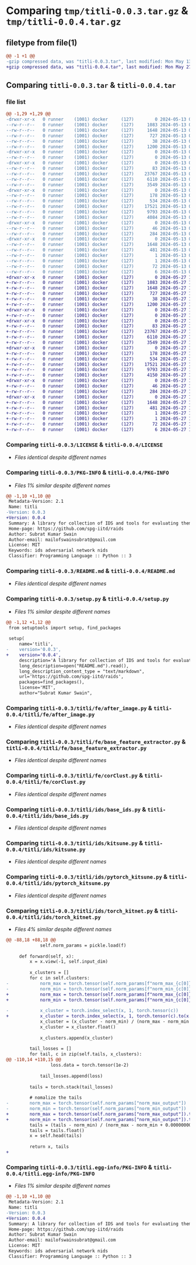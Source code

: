 # Comparing `tmp/titli-0.0.3.tar.gz` & `tmp/titli-0.0.4.tar.gz`

## filetype from file(1)

```diff
@@ -1 +1 @@
-gzip compressed data, was "titli-0.0.3.tar", last modified: Mon May 13 04:05:32 2024, max compression
+gzip compressed data, was "titli-0.0.4.tar", last modified: Mon May 27 11:10:21 2024, max compression
```

## Comparing `titli-0.0.3.tar` & `titli-0.0.4.tar`

### file list

```diff
@@ -1,29 +1,29 @@
-drwxr-xr-x   0 runner    (1001) docker     (127)        0 2024-05-13 04:05:32.617271 titli-0.0.3/
--rw-r--r--   0 runner    (1001) docker     (127)     1083 2024-05-13 04:05:26.000000 titli-0.0.3/LICENSE
--rw-r--r--   0 runner    (1001) docker     (127)     1648 2024-05-13 04:05:32.617271 titli-0.0.3/PKG-INFO
--rw-r--r--   0 runner    (1001) docker     (127)      727 2024-05-13 04:05:26.000000 titli-0.0.3/README.md
--rw-r--r--   0 runner    (1001) docker     (127)       38 2024-05-13 04:05:32.617271 titli-0.0.3/setup.cfg
--rw-r--r--   0 runner    (1001) docker     (127)     1200 2024-05-13 04:05:26.000000 titli-0.0.3/setup.py
-drwxr-xr-x   0 runner    (1001) docker     (127)        0 2024-05-13 04:05:32.613271 titli-0.0.3/titli/
--rw-r--r--   0 runner    (1001) docker     (127)        0 2024-05-13 04:05:26.000000 titli-0.0.3/titli/__init__.py
-drwxr-xr-x   0 runner    (1001) docker     (127)        0 2024-05-13 04:05:32.617271 titli-0.0.3/titli/fe/
--rw-r--r--   0 runner    (1001) docker     (127)       83 2024-05-13 04:05:26.000000 titli-0.0.3/titli/fe/__init__.py
--rw-r--r--   0 runner    (1001) docker     (127)    23767 2024-05-13 04:05:26.000000 titli-0.0.3/titli/fe/after_image.py
--rw-r--r--   0 runner    (1001) docker     (127)     6110 2024-05-13 04:05:26.000000 titli-0.0.3/titli/fe/base_feature_extractor.py
--rw-r--r--   0 runner    (1001) docker     (127)     3549 2024-05-13 04:05:26.000000 titli-0.0.3/titli/fe/corClust.py
-drwxr-xr-x   0 runner    (1001) docker     (127)        0 2024-05-13 04:05:32.617271 titli-0.0.3/titli/ids/
--rw-r--r--   0 runner    (1001) docker     (127)      178 2024-05-13 04:05:26.000000 titli-0.0.3/titli/ids/__init__.py
--rw-r--r--   0 runner    (1001) docker     (127)      534 2024-05-13 04:05:26.000000 titli-0.0.3/titli/ids/base_ids.py
--rw-r--r--   0 runner    (1001) docker     (127)    17521 2024-05-13 04:05:26.000000 titli-0.0.3/titli/ids/kitsune.py
--rw-r--r--   0 runner    (1001) docker     (127)     9793 2024-05-13 04:05:26.000000 titli-0.0.3/titli/ids/pytorch_kitsune.py
--rw-r--r--   0 runner    (1001) docker     (127)     4084 2024-05-13 04:05:26.000000 titli-0.0.3/titli/ids/torch_kitnet.py
-drwxr-xr-x   0 runner    (1001) docker     (127)        0 2024-05-13 04:05:32.617271 titli-0.0.3/titli/utils/
--rw-r--r--   0 runner    (1001) docker     (127)       46 2024-05-13 04:05:26.000000 titli-0.0.3/titli/utils/__init__.py
--rw-r--r--   0 runner    (1001) docker     (127)      284 2024-05-13 04:05:26.000000 titli-0.0.3/titli/utils/loss.py
-drwxr-xr-x   0 runner    (1001) docker     (127)        0 2024-05-13 04:05:32.617271 titli-0.0.3/titli.egg-info/
--rw-r--r--   0 runner    (1001) docker     (127)     1648 2024-05-13 04:05:32.000000 titli-0.0.3/titli.egg-info/PKG-INFO
--rw-r--r--   0 runner    (1001) docker     (127)      481 2024-05-13 04:05:32.000000 titli-0.0.3/titli.egg-info/SOURCES.txt
--rw-r--r--   0 runner    (1001) docker     (127)        1 2024-05-13 04:05:32.000000 titli-0.0.3/titli.egg-info/dependency_links.txt
--rw-r--r--   0 runner    (1001) docker     (127)        1 2024-05-13 04:05:32.000000 titli-0.0.3/titli.egg-info/not-zip-safe
--rw-r--r--   0 runner    (1001) docker     (127)       72 2024-05-13 04:05:32.000000 titli-0.0.3/titli.egg-info/requires.txt
--rw-r--r--   0 runner    (1001) docker     (127)        6 2024-05-13 04:05:32.000000 titli-0.0.3/titli.egg-info/top_level.txt
+drwxr-xr-x   0 runner    (1001) docker     (127)        0 2024-05-27 11:10:21.585720 titli-0.0.4/
+-rw-r--r--   0 runner    (1001) docker     (127)     1083 2024-05-27 11:10:15.000000 titli-0.0.4/LICENSE
+-rw-r--r--   0 runner    (1001) docker     (127)     1648 2024-05-27 11:10:21.585720 titli-0.0.4/PKG-INFO
+-rw-r--r--   0 runner    (1001) docker     (127)      727 2024-05-27 11:10:15.000000 titli-0.0.4/README.md
+-rw-r--r--   0 runner    (1001) docker     (127)       38 2024-05-27 11:10:21.585720 titli-0.0.4/setup.cfg
+-rw-r--r--   0 runner    (1001) docker     (127)     1200 2024-05-27 11:10:15.000000 titli-0.0.4/setup.py
+drwxr-xr-x   0 runner    (1001) docker     (127)        0 2024-05-27 11:10:21.581720 titli-0.0.4/titli/
+-rw-r--r--   0 runner    (1001) docker     (127)        0 2024-05-27 11:10:15.000000 titli-0.0.4/titli/__init__.py
+drwxr-xr-x   0 runner    (1001) docker     (127)        0 2024-05-27 11:10:21.585720 titli-0.0.4/titli/fe/
+-rw-r--r--   0 runner    (1001) docker     (127)       83 2024-05-27 11:10:15.000000 titli-0.0.4/titli/fe/__init__.py
+-rw-r--r--   0 runner    (1001) docker     (127)    23767 2024-05-27 11:10:15.000000 titli-0.0.4/titli/fe/after_image.py
+-rw-r--r--   0 runner    (1001) docker     (127)     6110 2024-05-27 11:10:15.000000 titli-0.0.4/titli/fe/base_feature_extractor.py
+-rw-r--r--   0 runner    (1001) docker     (127)     3549 2024-05-27 11:10:15.000000 titli-0.0.4/titli/fe/corClust.py
+drwxr-xr-x   0 runner    (1001) docker     (127)        0 2024-05-27 11:10:21.585720 titli-0.0.4/titli/ids/
+-rw-r--r--   0 runner    (1001) docker     (127)      178 2024-05-27 11:10:15.000000 titli-0.0.4/titli/ids/__init__.py
+-rw-r--r--   0 runner    (1001) docker     (127)      534 2024-05-27 11:10:15.000000 titli-0.0.4/titli/ids/base_ids.py
+-rw-r--r--   0 runner    (1001) docker     (127)    17521 2024-05-27 11:10:15.000000 titli-0.0.4/titli/ids/kitsune.py
+-rw-r--r--   0 runner    (1001) docker     (127)     9793 2024-05-27 11:10:15.000000 titli-0.0.4/titli/ids/pytorch_kitsune.py
+-rw-r--r--   0 runner    (1001) docker     (127)     4150 2024-05-27 11:10:15.000000 titli-0.0.4/titli/ids/torch_kitnet.py
+drwxr-xr-x   0 runner    (1001) docker     (127)        0 2024-05-27 11:10:21.585720 titli-0.0.4/titli/utils/
+-rw-r--r--   0 runner    (1001) docker     (127)       46 2024-05-27 11:10:15.000000 titli-0.0.4/titli/utils/__init__.py
+-rw-r--r--   0 runner    (1001) docker     (127)      284 2024-05-27 11:10:15.000000 titli-0.0.4/titli/utils/loss.py
+drwxr-xr-x   0 runner    (1001) docker     (127)        0 2024-05-27 11:10:21.585720 titli-0.0.4/titli.egg-info/
+-rw-r--r--   0 runner    (1001) docker     (127)     1648 2024-05-27 11:10:21.000000 titli-0.0.4/titli.egg-info/PKG-INFO
+-rw-r--r--   0 runner    (1001) docker     (127)      481 2024-05-27 11:10:21.000000 titli-0.0.4/titli.egg-info/SOURCES.txt
+-rw-r--r--   0 runner    (1001) docker     (127)        1 2024-05-27 11:10:21.000000 titli-0.0.4/titli.egg-info/dependency_links.txt
+-rw-r--r--   0 runner    (1001) docker     (127)        1 2024-05-27 11:10:21.000000 titli-0.0.4/titli.egg-info/not-zip-safe
+-rw-r--r--   0 runner    (1001) docker     (127)       72 2024-05-27 11:10:21.000000 titli-0.0.4/titli.egg-info/requires.txt
+-rw-r--r--   0 runner    (1001) docker     (127)        6 2024-05-27 11:10:21.000000 titli-0.0.4/titli.egg-info/top_level.txt
```

### Comparing `titli-0.0.3/LICENSE` & `titli-0.0.4/LICENSE`

 * *Files identical despite different names*

### Comparing `titli-0.0.3/PKG-INFO` & `titli-0.0.4/PKG-INFO`

 * *Files 1% similar despite different names*

```diff
@@ -1,10 +1,10 @@
 Metadata-Version: 2.1
 Name: titli
-Version: 0.0.3
+Version: 0.0.4
 Summary: A library for collection of IDS and tools for evaluating them
 Home-page: https://github.com/spg-iitd/raids
 Author: Subrat Kumar Swain
 Author-email: mailofswainsubrat@gmail.com
 License: MIT
 Keywords: ids adversarial network nids
 Classifier: Programming Language :: Python :: 3
```

### Comparing `titli-0.0.3/README.md` & `titli-0.0.4/README.md`

 * *Files identical despite different names*

### Comparing `titli-0.0.3/setup.py` & `titli-0.0.4/setup.py`

 * *Files 1% similar despite different names*

```diff
@@ -1,12 +1,12 @@
 from setuptools import setup, find_packages
 
 setup(
     name='titli',
-    version='0.0.3',
+    version='0.0.4',
     description='A library for collection of IDS and tools for evaluating them',
     long_description=open("README.md").read(),
     long_description_content_type = "text/markdown",
     url='https://github.com/spg-iitd/raids',
     packages=find_packages(),
     license='MIT',
     author="Subrat Kumar Swain",
```

### Comparing `titli-0.0.3/titli/fe/after_image.py` & `titli-0.0.4/titli/fe/after_image.py`

 * *Files identical despite different names*

### Comparing `titli-0.0.3/titli/fe/base_feature_extractor.py` & `titli-0.0.4/titli/fe/base_feature_extractor.py`

 * *Files identical despite different names*

### Comparing `titli-0.0.3/titli/fe/corClust.py` & `titli-0.0.4/titli/fe/corClust.py`

 * *Files identical despite different names*

### Comparing `titli-0.0.3/titli/ids/base_ids.py` & `titli-0.0.4/titli/ids/base_ids.py`

 * *Files identical despite different names*

### Comparing `titli-0.0.3/titli/ids/kitsune.py` & `titli-0.0.4/titli/ids/kitsune.py`

 * *Files identical despite different names*

### Comparing `titli-0.0.3/titli/ids/pytorch_kitsune.py` & `titli-0.0.4/titli/ids/pytorch_kitsune.py`

 * *Files identical despite different names*

### Comparing `titli-0.0.3/titli/ids/torch_kitnet.py` & `titli-0.0.4/titli/ids/torch_kitnet.py`

 * *Files 4% similar despite different names*

```diff
@@ -88,18 +88,18 @@
             self.norm_params = pickle.load(f)
 
     def forward(self, x):
         x = x.view(-1, self.input_dim)
 
         x_clusters = []
         for c in self.clusters:
-            norm_max = torch.tensor(self.norm_params[f"norm_max_{c[0]}"])
-            norm_min = torch.tensor(self.norm_params[f"norm_min_{c[0]}"])
+            norm_max = torch.tensor(self.norm_params[f"norm_max_{c[0]}"]).to(x.device)
+            norm_min = torch.tensor(self.norm_params[f"norm_min_{c[0]}"]).to(x.device)
 
-            x_cluster = torch.index_select(x, 1, torch.tensor(c))
+            x_cluster = torch.index_select(x, 1, torch.tensor(c).to(x.device))
             x_cluster = (x_cluster - norm_min) / (norm_max - norm_min + 0.0000000000000001)
             x_cluster = x_cluster.float()
 
             x_clusters.append(x_cluster)
 
         tail_losses = []
         for tail, c in zip(self.tails, x_clusters):
@@ -110,14 +110,15 @@
                 loss.data = torch.tensor(1e-2)
 
             tail_losses.append(loss)
 
         tails = torch.stack(tail_losses)
 
         # nomalize the tails
-        norm_max = torch.tensor(self.norm_params["norm_max_output"])
-        norm_min = torch.tensor(self.norm_params["norm_min_output"])
+        norm_max = torch.tensor(self.norm_params["norm_max_output"]).to(x.device)
+        norm_min = torch.tensor(self.norm_params["norm_min_output"]).to(x.device)
         tails = (tails - norm_min) / (norm_max - norm_min + 0.0000000000000001)
         tails = tails.float()
         x = self.head(tails)
 
         return x, tails
+
```

### Comparing `titli-0.0.3/titli.egg-info/PKG-INFO` & `titli-0.0.4/titli.egg-info/PKG-INFO`

 * *Files 1% similar despite different names*

```diff
@@ -1,10 +1,10 @@
 Metadata-Version: 2.1
 Name: titli
-Version: 0.0.3
+Version: 0.0.4
 Summary: A library for collection of IDS and tools for evaluating them
 Home-page: https://github.com/spg-iitd/raids
 Author: Subrat Kumar Swain
 Author-email: mailofswainsubrat@gmail.com
 License: MIT
 Keywords: ids adversarial network nids
 Classifier: Programming Language :: Python :: 3
```

